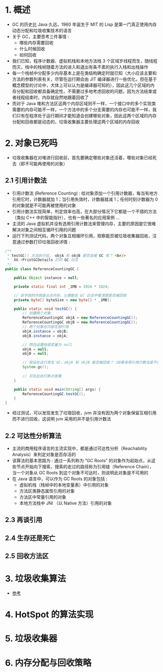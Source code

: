 
# 1. 概述

- GC 的历史比 Java 久远，1960 年诞生于 MIT 的 Lisp 是第一门真正使用内存动态分配和垃圾收集技术的语言
- 关于 GC，主要思考三件事情 :
    - 哪些内存需要回收
    - 什么时候回收
    - 如何回收
- 我们已知，程序计数器、虚拟机栈和本地方法栈 3 个区域岁线程而生，随线程而灭，栈中的栈帧随着方法的进入和退出有条不紊的执行入栈和出栈操作
- 每一个栈帧中分配多少内存基本上是在类结构确定时就已知（大小应该主要和方法的参数列表有关，尽管在运行期会由 JIT 编译器进行一些优化，但在基于概念模型的讨论中，大体上可以认为是编译器可知的），因此这几个区域的内存分配和回收都具备确定性，不需要过多地考虑回收的问题，因为方法结束或者线程结束时，内存就自然地跟着回收了
- 而对于 Java 堆和方法区这两个内存区域则不一样，一个接口中的多个实现类需要的内存可能不一样，一个方法中的多个分支需要的内存也可能不一样，我们只有在程序处于运行期间才能知道会创建哪些对象，因此这两个区域的内存分配和回收都是动态的，垃圾收集器主要处理这两个区域的内存回收

# 2. 对象已死吗

- 垃圾收集器在对堆进行回收前，首先要确定哪些对象还活着，哪些对象已经死去（即不可能再使用的对象）

## 2.1 引用计数法

- 引用计数法 (Reference Counting) : 给对象添加一个引用计数器，每当有地方引用它时，计数器就加 1；当引用失效时，计数器就减 1；任何时刻计数器为 0 的对象就是不可能再被使用的对象
- 引用计数法实现简单，判定效率也高，在大部分情况下它都是一个不错的方法（类似 C++ 中的智能指针），也有一些著名的应用案例 ...
- 主流的 Java 虚拟机并没有选用引用计数法来管理内存，主要的原因是它很难解决对象之间相互循环引用的问题
- 运行下列测试代码，两个对象互相循环引用，观察能否被垃圾收集器回收，注意通过参数打印垃圾回收详情 :
```java
/**
 * testGC() 方法执行后， objA 和 objB 是否会被 GC 呢？ <br/>
 * -XX:+PrintGCDetails 打印 GC 日志
 */
public class ReferenceCountingGC {

    public Object instance = null;

    private static final int _1MB = 1024 * 1024;

    // 该字段的作用是占点内存，以便能在 GC 日志中看清楚是否被回收
    private byte[] byteSize = new byte[2 * _1MB];

    public static void testGC() {
        // 创建两个对象
        ReferenceCountingGC objA = new ReferenceCountingGC();
        ReferenceCountingGC objB = new ReferenceCountingGC();
        // 两个对象在内部互相引用
        objA.instance = objB;
        objB.instance = objA;

        // 然后设置局部变量为 null
        objA = null;
        objB = null;

        // 假设在这行发生 GC，objA 和 objB 能否被回收？（如果采用引用计数法是不能的，因为它们内部还互相指向着）
        System.gc();
        
        // 可在此处打断点查看
    }

    public static void main(String[] args) {
        ReferenceCountingGC.testGC();
    }
}
```
- 经过测试，可以发现发生了垃圾回收，jvm 并没有因为两个对象保留互相引用而不进行回收，这说明 jvm 采用的并不是引用计数法

## 2.2 可达性分析算法

- 主流的商用程序语言的主流实现中，都是通过可达性分析（Reachability Analysis）来判定对象是否存活的
- 该算法的基本思路为 : 通过一系列称为 “GC Roots” 的对象作为起始点，从这些节点开始向下搜索，搜索的走过的路径称为引用链（Reference Chain），当一个对象从 GC Roots 到这个对象不可达时，则说明此对象是不可用的
- 在 Java 语言中，可以作为 GC Roots 的对象包括 :
    - 虚拟机栈（栈帧中的本地变量表）中引用的对象
    - 方法区类静态属性引用的对象
    - 方法区中常量引用的对象
    - 本地方法栈中 JNI （以 Native 方法）引用的对象

## 2.3 再谈引用

## 2.4 生存还是死亡

## 2.5 回收方法区


# 3. 垃圾收集算法


- [参考](https://dsxwjhf.iteye.com/blog/2201685)

# 4. HotSpot 的算法实现

# 5. 垃圾收集器

# 6. 内存分配与回收策略